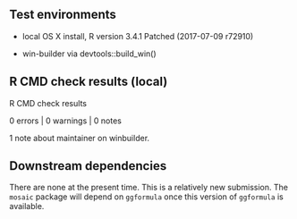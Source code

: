 ## Test environments

* local OS X install, R version 3.4.1 Patched (2017-07-09 r72910)

* win-builder via devtools::build_win()

## R CMD check results (local)

R CMD check results

0 errors | 0 warnings | 0 notes

1 note about maintainer on winbuilder.


## Downstream dependencies

There are none at the present time.  This is a relatively new submission.  The `mosaic` package will depend on `ggformula` once this version of `ggformula` is available.
